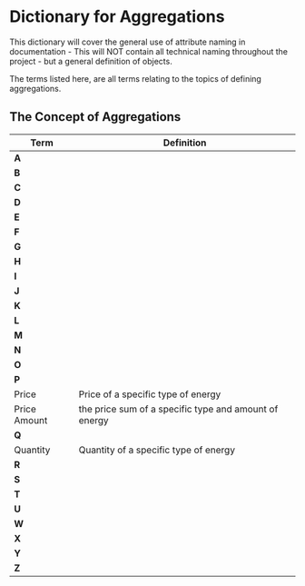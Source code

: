 # **Dictionary for Aggregations**

This dictionary will cover the general use of attribute naming in documentation - This will NOT contain all technical naming throughout the project - but a general definition of objects.

The terms listed here, are all terms relating to the topics of defining aggregations.

## **The Concept of Aggregations**

| Term   | Definition    |
|----------|-------------|
| **A** |   |
| **B** |   |
| **C** |   |
| **D** |   |
| **E** |   |
| **F** |   |
| **G** |   |
| **H** |   |
| **I** |   |
| **J** |   |
| **K** |   |
| **L** |   |
| **M** |   |
| **N** |   |
| **O** |   |
| **P** |   |
| Price | Price of a specific type of energy  |
| Price Amount | the price sum of a specific type and amount of energy  |
| **Q** |   |
| Quantity | Quantity of a specific type of energy  |
| **R** |   |
| **S** |   |
| **T** |   |
| **U** |   |
| **W** |   |
| **X** |   |
| **Y** |   |
| **Z** |   |
